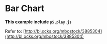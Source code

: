 # Bar Chart

**This example include `p5.play.js`**

Refer to: [http://bl.ocks.org/mbostock/3885304](http://bl.ocks.org/mbostock/3885304)
